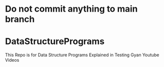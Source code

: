 # Do not commit anything to main branch
# DataStructurePrograms
This Repo is for Data Structure Programs Explained in Testing Gyan Youtube Videos

